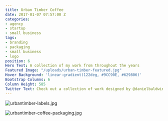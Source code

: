 ```yaml
---
title: Urban Timber Coffee
date: 2017-01-07 07:57:00 Z
categories:
- agency
- startup
- small business
tags:
- branding
- packaging
- small business
- logo
position: 6
Hero Text: A collection of my work from throughout the years
Featured Image: "/uploads/urban-timber-featured.jpg"
Hover Background: 'linear-gradient(122deg, #9CC90E, #629806)'
Bootstrap Columns: 6
Column Height: 585
Twitter Text: Check out a collection of work designed by @danielbaldwinco on
---
```


![urbantimber-labels.jpg](/uploads/urbantimber-labels.jpg)

![urbantimber-coffee-packaging.jpg](/uploads/urbantimber-coffee-packaging.jpg)